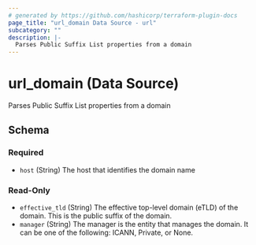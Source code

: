 ```yaml
---
# generated by https://github.com/hashicorp/terraform-plugin-docs
page_title: "url_domain Data Source - url"
subcategory: ""
description: |-
  Parses Public Suffix List properties from a domain
---
```


# url_domain (Data Source)

Parses Public Suffix List properties from a domain



<!-- schema generated by tfplugindocs -->
## Schema

### Required

- `host` (String) The host that identifies the domain name

### Read-Only

- `effective_tld` (String) The effective top-level domain (eTLD) of the domain. This is the public suffix of the domain.
- `manager` (String) The manager is the entity that manages the domain. It can be one of the following: ICANN, Private, or None.
